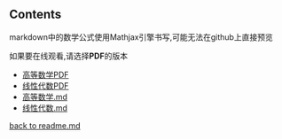 ## Contents

markdown中的数学公式使用Mathjax引擎书写,可能无法在github上直接预览

如果要在线观看,请选择**PDF**的版本

- [高等数学PDF](./高等数学.pdf)
- [线性代数PDF](./线性代数.pdf)
- [高等数学.md](./高等数学.md)
- [线性代数.md](./线性代数.md)

[back to readme.md](../readme.md)
